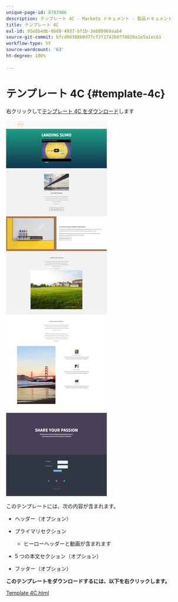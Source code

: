 ```yaml
---
unique-page-id: 8783906
description: テンプレート 4C - Marketo ドキュメント - 製品ドキュメント
title: テンプレート 4C
exl-id: 95e8b4db-6bd8-4937-bf1b-3e680969aab4
source-git-commit: bfcd66388b0d77cf3f1743b0778026a1e5a1ec61
workflow-type: ht
source-wordcount: '63'
ht-degree: 100%

---
```


# テンプレート 4C {#template-4c}

右クリックして[テンプレート 4C をダウンロード](https://experienceleague.adobe.com/landing/marketo/lp-templates/template-4c.html)します

![](assets/image2015-7-28-16-3a32-3a2.png)

このテンプレートには、次の内容が含まれます。

* ヘッダー（オプション）
* プライマリセクション
   * ヒーローヘッダーと動画が含まれます

* 5 つの本文セクション（オプション）
* フッター（オプション）

**このテンプレートをダウンロードするには、以下を右クリックします。**

[Template 4C.html](https://experienceleague.adobe.com/landing/marketo/lp-templates/template-4c.html)
